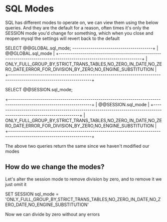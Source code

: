 # SQL Modes 

SQL has different modes to operate on, we can view them using the below queries. And they are the default for a reason, often times it's only the SESSION mode you'd change for something, which when you close and reopen mysql the settings will revert back to the default 

SELECT @@GLOBAL.sql_mode;
----------------------------------------+
| @@GLOBAL.sql_mode                                                                                                     |
+-----------------------------------------------------------------------------------------------------------------------+
| ONLY_FULL_GROUP_BY,STRICT_TRANS_TABLES,NO_ZERO_IN_DATE,NO_ZERO_DATE,ERROR_FOR_DIVISION_BY_ZERO,NO_ENGINE_SUBSTITUTION |
+-----------------------------------------------------------------------------------------------------------------------+

SELECT @@SESSION.sql_mode;

+-----------------------------------------------------------------------------------------------------------------------+
| @@SESSION.sql_mode                                                                                                    |
+-----------------------------------------------------------------------------------------------------------------------+
| ONLY_FULL_GROUP_BY,STRICT_TRANS_TABLES,NO_ZERO_IN_DATE,NO_ZERO_DATE,ERROR_FOR_DIVISION_BY_ZERO,NO_ENGINE_SUBSTITUTION |
+-----------------------------------------------------------------------------------------------------------------------+

The above two queries return the same since we haven't modified our modes

## How do we change the modes?

Let's alter the session mode to remove division by zero, and to remove it we just omit it

SET SESSION sql_mode = 'ONLY_FULL_GROUP_BY,STRICT_TRANS_TABLES,NO_ZERO_IN_DATE,NO_ZERO_DATE,NO_ENGINE_SUBSTITUTION'

Now we can divide by zero without any errors 